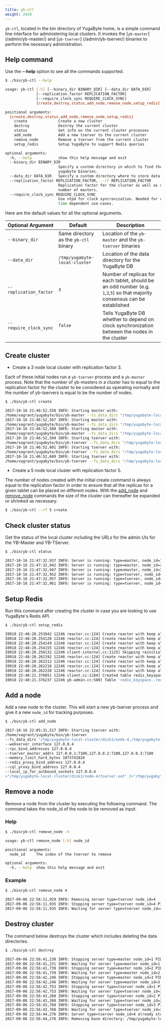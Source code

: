 ```yaml
---
title: yb-ctl
weight: 2410
---
```


`yb-ctl`, located in the bin directory of YugaByte home, is a simple command line interface for administering local clusters. It invokes the [`yb-master`] (/admin/yb-master/) and [`yb-tserver`] (/admin/yb-tserver/) binaries to perform the necessary administration.

## Help command

Use the **-\-help** option to see all the commands supported.

```{.sh .copy .separator-dollar}
$ ./bin/yb-ctl --help
```
```sh
usage: yb-ctl [-h] [--binary_dir BINARY_DIR] [--data_dir DATA_DIR]
              [--replication_factor REPLICATION_FACTOR]
              [--require_clock_sync REQUIRE_CLOCK_SYNC]
              {create,destroy,status,add_node,remove_node,setup_redis} ...

positional arguments:
  {create,destroy,status,add_node,remove_node,setup_redis}
    create              Create a new cluster
    destroy             Destroy the current cluster
    status              Get info on the current cluster processes
    add_node            Add a new tserver to the current cluster
    remove_node         Remove a tserver from the current cluster
    setup_redis         Setup YugaByte to support Redis queries

optional arguments:
  -h, --help            show this help message and exit
  --binary_dir BINARY_DIR
                        Specify a custom directory in which to find the
                        yugabyte binaries.
  --data_dir DATA_DIR   Specify a custom directory where to store data.
  --replication_factor REPLICATION_FACTOR, --rf REPLICATION_FACTOR
                        Replication factor for the cluster as well as default
                        number of masters.
  --require_clock_sync REQUIRE_CLOCK_SYNC
                        Use ntpd for clock syncronization. Needed for real
                        time dependent use-cases.
```

Here are the default values for all the optional arguments.

Optional Argument | Default | Description
----------------------------|-----------|---------------------------------------
`--binary_dir` | Same directory as the `yb-ctl` binary | Location of the `yb-master` and the `yb-tserver` binaries
`--data_dir` | `/tmp/yugabyte-local-cluster` | Location of the data directory for the YugaByte DB
`--replication_factor`| `3` | Number of replicas for each tablet, should be an odd number (e.g. `1`,`3`,`5`) so that majority consensus can be established
`--require_clock_sync`| `false` | Tells YugaByte DB whether to depend on clock synchronization between the nodes in the cluster


## Create cluster

- Create a 3 node local cluster with replication factor 3. 

Each of these initial nodes run a `yb-tserver` process and a `yb-master` process. Note that the number of yb-masters in a cluster has to equal to the replication factor for the cluster to be considered as operating normally and the number of yb-tservers is equal to be the number of nodes.

```{.sh .copy .separator-dollar}
$ ./bin/yb-ctl create
```
```sh
2017-10-16 21:46:52,558 INFO: Starting master with:
/home/vagrant/yugabyte/bin/yb-master --fs_data_dirs "/tmp/yugabyte-local-cluster/disk1/node-1,/tmp/yugabyte-local-cluster/disk2/node-1" --webserver_interface 127.0.0.1 --rpc_bind_addresses 127.0.0.1 --webserver_doc_root "/home/vagrant/yugabyte/www" --replication_factor=3 --master_addresses 127.0.0.1:7100,127.0.0.2:7100,127.0.0.3:7100 >"/tmp/yugabyte-local-cluster/disk1/node-1/master.out" 2>"/tmp/yugabyte-local-cluster/disk1/node-1/master.err" &
2017-10-16 21:46:52,567 INFO: Starting master with:
/home/vagrant/yugabyte/bin/yb-master --fs_data_dirs "/tmp/yugabyte-local-cluster/disk1/node-2,/tmp/yugabyte-local-cluster/disk2/node-2" --webserver_interface 127.0.0.2 --rpc_bind_addresses 127.0.0.2 --webserver_doc_root "/home/vagrant/yugabyte/www" --replication_factor=3 --master_addresses 127.0.0.1:7100,127.0.0.2:7100,127.0.0.3:7100 >"/tmp/yugabyte-local-cluster/disk1/node-2/master.out" 2>"/tmp/yugabyte-local-cluster/disk1/node-2/master.err" &
2017-10-16 21:46:52,588 INFO: Starting master with:
/home/vagrant/yugabyte/bin/yb-master --fs_data_dirs "/tmp/yugabyte-local-cluster/disk1/node-3,/tmp/yugabyte-local-cluster/disk2/node-3" --webserver_interface 127.0.0.3 --rpc_bind_addresses 127.0.0.3 --webserver_doc_root "/home/vagrant/yugabyte/www" --replication_factor=3 --master_addresses 127.0.0.1:7100,127.0.0.2:7100,127.0.0.3:7100 >"/tmp/yugabyte-local-cluster/disk1/node-3/master.out" 2>"/tmp/yugabyte-local-cluster/disk1/node-3/master.err" &
2017-10-16 21:46:52,594 INFO: Starting tserver with:
/home/vagrant/yugabyte/bin/yb-tserver --fs_data_dirs "/tmp/yugabyte-local-cluster/disk1/node-1,/tmp/yugabyte-local-cluster/disk2/node-1" --webserver_interface 127.0.0.1 --rpc_bind_addresses 127.0.0.1 --webserver_doc_root "/home/vagrant/yugabyte/www" --tserver_master_addrs 127.0.0.1:7100,127.0.0.2:7100,127.0.0.3:7100 --memory_limit_hard_bytes 1073741824 --redis_proxy_bind_address 127.0.0.1 --cql_proxy_bind_address 127.0.0.1 --local_ip_for_outbound_sockets 127.0.0.1 >"/tmp/yugabyte-local-cluster/disk1/node-1/tserver.out" 2>"/tmp/yugabyte-local-cluster/disk1/node-1/tserver.err" &
2017-10-16 21:46:52,601 INFO: Starting tserver with:
/home/vagrant/yugabyte/bin/yb-tserver --fs_data_dirs "/tmp/yugabyte-local-cluster/disk1/node-2,/tmp/yugabyte-local-cluster/disk2/node-2" --webserver_interface 127.0.0.2 --rpc_bind_addresses 127.0.0.2 --webserver_doc_root "/home/vagrant/yugabyte/www" --tserver_master_addrs 127.0.0.1:7100,127.0.0.2:7100,127.0.0.3:7100 --memory_limit_hard_bytes 1073741824 --redis_proxy_bind_address 127.0.0.2 --cql_proxy_bind_address 127.0.0.2 --local_ip_for_outbound_sockets 127.0.0.2 >"/tmp/yugabyte-local-cluster/disk1/node-2/tserver.out" 2>"/tmp/yugabyte-local-cluster/disk1/node-2/tserver.err" &
2017-10-16 21:46:52,609 INFO: Starting tserver with:
/home/vagrant/yugabyte/bin/yb-tserver --fs_data_dirs "/tmp/yugabyte-local-cluster/disk1/node-3,/tmp/yugabyte-local-cluster/disk2/node-3" --webserver_interface 127.0.0.3 --rpc_bind_addresses 127.0.0.3 --webserver_doc_root "/home/vagrant/yugabyte/www" --tserver_master_addrs 127.0.0.1:7100,127.0.0.2:7100,127.0.0.3:7100 --memory_limit_hard_bytes 1073741824 --redis_proxy_bind_address 127.0.0.3 --cql_proxy_bind_address 127.0.0.3 --local_ip_for_outbound_sockets 127.0.0.3 >"/tmp/yugabyte-local-cluster/disk1/node-3/tserver.out" 2>"/tmp/yugabyte-local-cluster/disk1/node-3/tserver.err" &
```

- Create a 5 node local cluster with replication factor 5. 

The number of nodes created with the initial create command is always equal to the replication factor in order to ensure that all the replicas for a given tablet can be placed on different nodes. With the [add_node](/admin/yb-ctl/#add-a-node) and [remove_node](/admin/yb-ctl/#remove-a-node) commands the size of the cluster can thereafter be expanded or shrinked as necessary. 

```{.sh .copy .separator-dollar}
$ ./bin/yb-ctl --rf 5 create
```

## Check cluster status

Get the status of the local cluster including the URLs for the admin UIs for the YB-Master and YB-TServer.

```{.sh .copy .separator-dollar}
$ ./bin/yb-ctl status
```
```sh
2017-10-16 21:47:32,937 INFO: Server is running: type=master, node_id=1, PID=27942, admin service=127.0.0.1:7000
2017-10-16 21:47:32,942 INFO: Server is running: type=master, node_id=2, PID=27945, admin service=127.0.0.2:7000
2017-10-16 21:47:32,947 INFO: Server is running: type=master, node_id=3, PID=27948, admin service=127.0.0.3:7000
2017-10-16 21:47:32,952 INFO: Server is running: type=tserver, node_id=1, PID=27951, admin service=127.0.0.1:9000, cql service=127.0.0.1:9042, redis service=127.0.0.1:6379
2017-10-16 21:47:32,957 INFO: Server is running: type=tserver, node_id=2, PID=27954, admin service=127.0.0.2:9000, cql service=127.0.0.2:9042, redis service=127.0.0.2:6379
2017-10-16 21:47:32,961 INFO: Server is running: type=tserver, node_id=3, PID=27957, admin service=127.0.0.3:9000, cql service=127.0.0.3:9042, redis service=127.0.0.3:6379
```

## Setup Redis

Run this command after creating the cluster in case you are looking to use YugaByte's Redis API.

```{.sh .copy .separator-dollar}
$ ./bin/yb-ctl setup_redis
```
```sh
I0918 22:48:20.253942 12246 reactor.cc:124] Create reactor with keep alive_time: 65.000s, coarse timer granularity: 0.100s
I0918 22:48:20.254120 12246 reactor.cc:124] Create reactor with keep alive_time: 65.000s, coarse timer granularity: 0.100s
I0918 22:48:20.254149 12246 reactor.cc:124] Create reactor with keep alive_time: 65.000s, coarse timer granularity: 0.100s
I0918 22:48:20.254155 12246 reactor.cc:124] Create reactor with keep alive_time: 65.000s, coarse timer granularity: 0.100s
I0918 22:48:20.256132 12246 client-internal.cc:1125] Skipping reinitialize of master addresses, no REST endpoint or file specified
I0918 22:48:20.262192 12246 reactor.cc:124] Create reactor with keep alive_time: 65.000s, coarse timer granularity: 0.100s
I0918 22:48:20.262212 12246 reactor.cc:124] Create reactor with keep alive_time: 65.000s, coarse timer granularity: 0.100s
I0918 22:48:20.262218 12246 reactor.cc:124] Create reactor with keep alive_time: 65.000s, coarse timer granularity: 0.100s
I0918 22:48:20.262228 12246 reactor.cc:124] Create reactor with keep alive_time: 65.000s, coarse timer granularity: 0.100s
I0918 22:48:21.376051 12246 client.cc:1184] Created table redis_keyspace..redis of type REDIS_TABLE_TYPE
I0918 22:48:21.376237 12246 yb-admin.cc:580] Table 'redis_keyspace..redis' created.
```


## Add a node


Add a new node to the cluster. This will start a new yb-tserver process and give it a new `node_id` for tracking purposes.

```{.sh .copy .separator-dollar}
$ ./bin/yb-ctl add_node
```
```sh
2017-10-16 22:05:31,517 INFO: Starting tserver with:
/home/vagrant/yugabyte/bin/yb-tserver 
--fs_data_dirs "/tmp/yugabyte-local-cluster/disk1/node-4,/tmp/yugabyte-local-cluster/disk2/node-4" 
--webserver_interface 127.0.0.4 
--rpc_bind_addresses 127.0.0.4 
--tserver_master_addrs 127.0.0.1:7100,127.0.0.2:7100,127.0.0.3:7100 
--memory_limit_hard_bytes 1073741824 
--redis_proxy_bind_address 127.0.0.4 
--cql_proxy_bind_address 127.0.0.4 
--local_ip_for_outbound_sockets 127.0.0.4 
>"/tmp/yugabyte-local-cluster/disk1/node-4/tserver.out" 2>"/tmp/yugabyte-local-cluster/disk1/node-4/tserver.err" &
```

## Remove a node

Remove a node from the cluster by executing the following command. The command takes the node_id of the node to be removed as input.

### Help

```{.sh .copy .separator-dollar}
$ ./bin/yb-ctl remove_node -h
```
```sh
usage: yb-ctl remove_node [-h] node_id

positional arguments:
  node_id     The index of the tserver to remove

optional arguments:
  -h, --help  show this help message and exit
```

### Example

```{.sh .copy .separator-dollar}
$ ./bin/yb-ctl remove_node 4
```
```sh
2017-09-06 22:56:11,929 INFO: Removing server type=tserver node_id=4
2017-09-06 22:56:11,935 INFO: Stopping server type=tserver node_id=4 PID=28874
2017-09-06 22:56:11,935 INFO: Waiting for server type=tserver node_id=4 PID=28874 to stop...
```

## Destroy cluster

The command below destroys the cluster which includes deleting the data directories.

```{.sh .copy .separator-dollar}
$ ./bin/yb-ctl destroy
```
```sh
2017-09-06 22:56:41,230 INFO: Stopping server type=master node_id=1 PID=28494
2017-09-06 22:56:41,231 INFO: Waiting for server type=master node_id=1 PID=28494 to stop...
2017-09-06 22:56:41,739 INFO: Stopping server type=master node_id=2 PID=28504
2017-09-06 22:56:41,739 INFO: Waiting for server type=master node_id=2 PID=28504 to stop...
2017-09-06 22:56:42,246 INFO: Stopping server type=master node_id=3 PID=28507
2017-09-06 22:56:42,246 INFO: Waiting for server type=master node_id=3 PID=28507 to stop...
2017-09-06 22:56:42,753 INFO: Stopping server type=tserver node_id=1 PID=28512
2017-09-06 22:56:42,753 INFO: Waiting for server type=tserver node_id=1 PID=28512 to stop...
2017-09-06 22:56:43,260 INFO: Stopping server type=tserver node_id=2 PID=28516
2017-09-06 22:56:43,260 INFO: Waiting for server type=tserver node_id=2 PID=28516 to stop...
2017-09-06 22:56:43,768 INFO: Stopping server type=tserver node_id=3 PID=28519
2017-09-06 22:56:43,768 INFO: Waiting for server type=tserver node_id=3 PID=28519 to stop...
2017-09-06 22:56:44,276 INFO: Server type=tserver node_id=4 already stopped
2017-09-06 22:56:44,276 INFO: Removing base directory: /tmp/yugabyte-local-cluster
```
